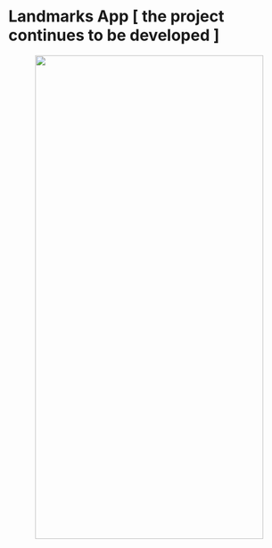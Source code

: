 # Landmarks App [ the project continues to be developed ]

<p align="center">
<img src="https://media.giphy.com/media/Iyuok8ywwgSo6Jl558/giphy.gif" width="409" height="867">
  </p>
